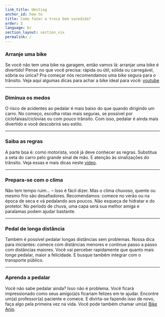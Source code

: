 ```yaml
---
link_title: Umstieg
anchor_id: how-to
title: Como fazer a troca bem sucedida?
order: 5
language: br
section_layout: section_six
permalink: /
---
```


### Arranje uma bike
Se você não tem uma bike na garagem, então vamos lá: arranjar uma bike é divertido! Pense no que você precisa: rápida ou útil, sólida ou carregável, sóbria ou única? Pra começar nós recomendamos uma bike segura para o trânsito.
Veja aqui algumas dicas para achar a bike ideal para você: [youtube](https://www.youtube.com/watch?v=QoJ4WxntoBc)

***

### Diminua os medos
O risco de acidentes ao pedalar é mais baixo do que quando dirigindo um carro. No começo, escolha rotas mais seguras, se possível por ciclofaixas/ciclovias ou com pouco trânsito. Com isso, pedalar é ainda mais divertido e você descobrirá seu estilo.


***

### Saiba as regras
A parte boa é: como motorista, você já deve conhecer as regras. Substitua a seta do carro pelo grande sinal de mão. E atenção às sinalizações do trânsito. 
Veja essas e mais dicas neste [vídeo](https://www.youtube.com/watch?v=0Rh9gzybI6E).

***

### Prepara-se com o clima
Não tem tempo ruim... – Isso é fácil dizer. Mas o clima chuvoso, quente ou mesmo frio são desafiadores. Recomendamos: comece no verão ou na época de seca e vá pedalando aos poucos. Não esqueça de hidratar e do protetor. No período de chuva, uma capa será sua melhor amiga e paralamas podem ajudar bastante.

***

### Pedal de longa distância
Também é possível pedalar longas distâncias sem problemas. Nossa dica para iniciantes: comece com distâncias menores e continue passo a passo com distâncias maiores. Você vai perceber rapidamente que quanto mais longe pedalar, maior a felicidade. E busque também integrar com o transporte público.

***

### Aprenda a pedalar
Você não sabe pedalar ainda? Isso não é problema. Você ficará impressionado como seus amigo(a)s ficariam felizes em te ajudar. Encontre um(a) professor(a) paciente e comece. E divirta-se fazendo isso de novo, faça algo pela primeira vez na vida. Você pode também chamar um(a) [Bike Anjo](http://bikeanjo.org/).
